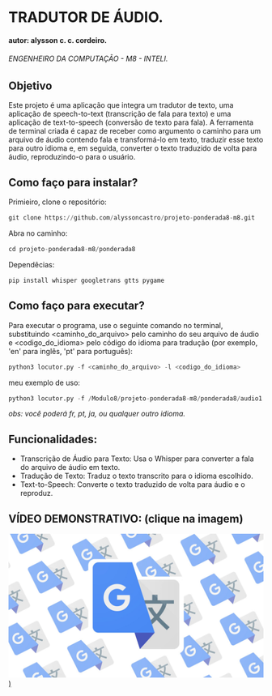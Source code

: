 # TRADUTOR DE ÁUDIO.

#### autor: alysson c. c. cordeiro.
###### ENGENHEIRO DA COMPUTAÇÃO - M8 - INTELI.

## Objetivo
Este projeto é uma aplicação que integra um tradutor de texto, uma aplicação de speech-to-text (transcrição de fala para texto) e uma aplicação de text-to-speech (conversão de texto para fala). A ferramenta de terminal criada é capaz de receber como argumento o caminho para um arquivo de áudio contendo fala e transformá-lo em texto, traduzir esse texto para outro idioma e, em seguida, converter o texto traduzido de volta para áudio, reproduzindo-o para o usuário.

## Como faço para instalar?

Primieiro, clone o repositório:

```python
git clone https://github.com/alyssoncastro/projeto-ponderada8-m8.git
```
Abra no caminho:

```python
cd projeto-ponderada8-m8/ponderada8
```

Dependêcias:

```python
pip install whisper googletrans gtts pygame
```
## Como faço para executar?

Para executar o programa, use o seguinte comando no terminal, substituindo <caminho_do_arquivo> pelo caminho do seu arquivo de áudio e <codigo_do_idioma> pelo código do idioma para tradução (por exemplo, 'en' para inglês, 'pt' para português):

```python
python3 locutor.py -f <caminho_do_arquivo> -l <codigo_do_idioma>
```

meu exemplo de uso:

```python
python3 locutor.py -f /Modulo8/projeto-ponderada8-m8/ponderada8/audio1.ogg -l en
```

*obs: você poderá fr, pt, ja, ou qualquer outro idioma.*

## Funcionalidades:

- Transcrição de Áudio para Texto: Usa o Whisper para converter a fala do arquivo de áudio em texto.
- Tradução de Texto: Traduz o texto transcrito para o idioma escolhido.
- Text-to-Speech: Converte o texto traduzido de volta para áudio e o reproduz.

## VÍDEO DEMONSTRATIVO: (clique na imagem)

[![Texto alternativo](ponderada8/tradutor.jpeg))](https://youtu.be/_wM9MnzV5eI?si=u5LcMroWEjQ8Clsf)

